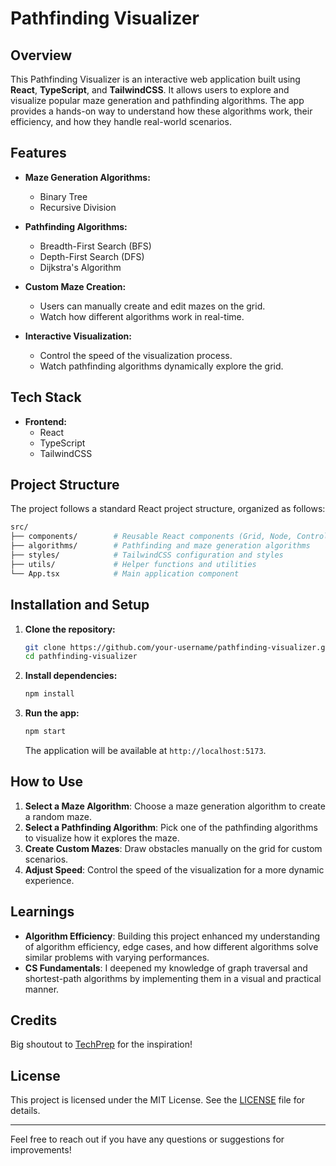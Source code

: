# Pathfinding Visualizer

## Overview

This Pathfinding Visualizer is an interactive web application built using **React**, **TypeScript**, and **TailwindCSS**. It allows users to explore and visualize popular maze generation and pathfinding algorithms. The app provides a hands-on way to understand how these algorithms work, their efficiency, and how they handle real-world scenarios.

## Features

- **Maze Generation Algorithms:**
  - Binary Tree
  - Recursive Division

- **Pathfinding Algorithms:**
  - Breadth-First Search (BFS)
  - Depth-First Search (DFS)
  - Dijkstra's Algorithm

- **Custom Maze Creation:**
  - Users can manually create and edit mazes on the grid.
  - Watch how different algorithms work in real-time.

- **Interactive Visualization:**
  - Control the speed of the visualization process.
  - Watch pathfinding algorithms dynamically explore the grid.

## Tech Stack

- **Frontend:**
  - React
  - TypeScript
  - TailwindCSS

## Project Structure

The project follows a standard React project structure, organized as follows:

```bash
src/
├── components/        # Reusable React components (Grid, Node, Controls)
├── algorithms/        # Pathfinding and maze generation algorithms
├── styles/            # TailwindCSS configuration and styles
├── utils/             # Helper functions and utilities
└── App.tsx            # Main application component
```

## Installation and Setup

1. **Clone the repository:**
   ```bash
   git clone https://github.com/your-username/pathfinding-visualizer.git
   cd pathfinding-visualizer
   ```

2. **Install dependencies:**
   ```bash
   npm install
   ```

3. **Run the app:**
   ```bash
   npm start
   ```

   The application will be available at `http://localhost:5173`.

## How to Use

1. **Select a Maze Algorithm**: Choose a maze generation algorithm to create a random maze.
2. **Select a Pathfinding Algorithm**: Pick one of the pathfinding algorithms to visualize how it explores the maze.
3. **Create Custom Mazes**: Draw obstacles manually on the grid for custom scenarios.
4. **Adjust Speed**: Control the speed of the visualization for a more dynamic experience.

## Learnings

- **Algorithm Efficiency**: Building this project enhanced my understanding of algorithm efficiency, edge cases, and how different algorithms solve similar problems with varying performances.
- **CS Fundamentals**: I deepened my knowledge of graph traversal and shortest-path algorithms by implementing them in a visual and practical manner.
  
## Credits

Big shoutout to [TechPrep](https://www.youtube.com/@TechPrepYT) for the inspiration!

## License

This project is licensed under the MIT License. See the [LICENSE](LICENSE) file for details.

---

Feel free to reach out if you have any questions or suggestions for improvements!

